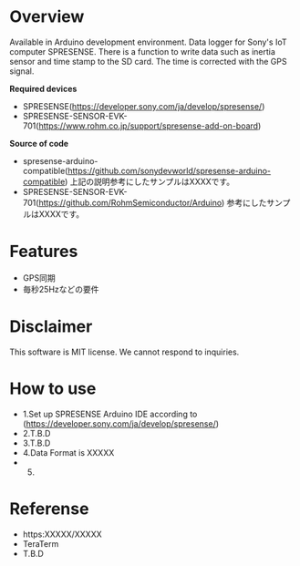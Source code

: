 # Overview

Available in Arduino development environment.
Data logger for Sony's IoT computer SPRESENSE.
There is a function to write data such as inertia sensor and time stamp to the SD card.
The time is corrected with the GPS signal.

**Required devices**
* SPRESENSE(https://developer.sony.com/ja/develop/spresense/)
* SPRESENSE-SENSOR-EVK-701(https://www.rohm.co.jp/support/spresense-add-on-board)

**Source of code**
* spresense-arduino-compatible(https://github.com/sonydevworld/spresense-arduino-compatible)
上記の説明参考にしたサンプルはXXXXです。
* SPRESENSE-SENSOR-EVK-701(https://github.com/RohmSemiconductor/Arduino)
参考にしたサンプルはXXXXです。

# Features
* GPS同期
* 毎秒25Hzなどの要件

# Disclaimer

This software is MIT license.
We cannot respond to inquiries.

# How to use
* 1.Set up SPRESENSE Arduino IDE according to (https://developer.sony.com/ja/develop/spresense/)
* 2.T.B.D
* 3.T.B.D
* 4.Data Format is XXXXX
* 5.

# Referense
* https:XXXXX/XXXXX
* TeraTerm
* T.B.D
